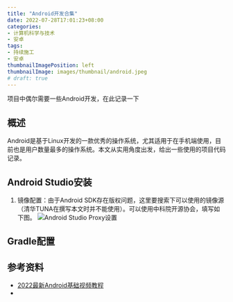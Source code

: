 ```yaml
---
title: "Android开发合集"
date: 2022-07-28T17:01:23+08:00
categories:
- 计算机科学与技术
- 安卓
tags:
- 持续施工
- 安卓
thumbnailImagePosition: left
thumbnailImage: images/thumbnail/android.jpeg
# draft: true
---
```

项目中偶尔需要一些Android开发，在此记录一下
<!--more-->
## 概述
Android是基于Linux开发的一款优秀的操作系统，尤其适用于在手机端使用，目前也是用户数量最多的操作系统。本文从实用角度出发，给出一些使用的项目代码记录。
## Android Studio安装
1. 镜像配置：由于Android SDK存在版权问题，这里要搜索下可以使用的镜像源（清华TUNA在撰写本文时并不能使用）。可以使用中科院开源协会，填写如下图。
![Android Studio Proxy设置](/images/postImage/AndroidStudioProxy.jpg)

## Gradle配置

## 参考资料
- [2022最新Android基础视频教程](https://www.bilibili.com/video/BV19U4y1R7zV)
- 